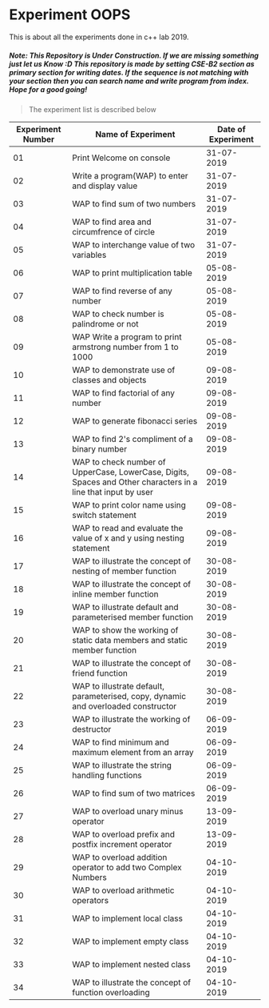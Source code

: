# Experiment OOPS

This is about all the experiments done in c++ lab 2019.


##### Note: This Repository is Under Construction. If we are missing something just let us Know :D This repository is made by setting CSE-B2 section as primary section for writing dates. If the sequence is not matching with your section then you can search name and write program from index. Hope for a good going!



> The experiment list is described below

| Experiment Number | Name of Experiment | Date of Experiment |
|------------------|--------------------|--------------------|
|01| Print Welcome on console | 31-07-2019 |
|02| Write a program(WAP) to enter and display value | 31-07-2019 |
|03| WAP to find sum of two numbers | 31-07-2019 |
|04| WAP to find area and circumfrence of circle | 31-07-2019 |
|05| WAP to interchange value of two variables | 31-07-2019 |
|06| WAP to print multiplication table | 05-08-2019 |
|07| WAP to find reverse of any number | 05-08-2019 |
|08| WAP to check number is palindrome or not | 05-08-2019 |
|09| WAP Write a program to print armstrong number from 1 to 1000 | 05-08-2019 |
|10| WAP to demonstrate use of classes and objects | 09-08-2019 |
|11| WAP to find factorial of any number | 09-08-2019 |
|12| WAP to generate fibonacci series | 09-08-2019 |
|13| WAP to find 2's compliment of a binary number | 09-08-2019 |
|14| WAP to check number of UpperCase, LowerCase, Digits, Spaces and Other characters in a line that input by user | 09-08-2019 |
|15| WAP to print color name using switch statement | 09-08-2019 |
|16| WAP to read and evaluate the value of x and y using nesting statement | 09-08-2019 |
|17| WAP to illustrate the concept of nesting of member function | 30-08-2019 |
|18| WAP to illustrate the concept of inline member function | 30-08-2019 |
|19| WAP to illustrate default and parameterised member function | 30-08-2019 |
|20| WAP to show the working of static data members and static member function | 30-08-2019 |
|21| WAP to illustrate the concept of friend function | 30-08-2019 |
|22| WAP to illustrate default, parameterised, copy, dynamic and overloaded constructor | 30-08-2019 |
|23| WAP to illustrate the working of destructor | 06-09-2019 |
|24| WAP to find minimum and maximum element from an array | 06-09-2019 |
|25| WAP to illustrate the string handling functions | 06-09-2019 |
|26| WAP to find sum of two matrices | 06-09-2019 |
|27| WAP to overload unary minus operator | 13-09-2019 |
|28| WAP to overload prefix and postfix increment operator | 13-09-2019 |
|29| WAP to overload addition operator to add two Complex Numbers | 04-10-2019 |
|30| WAP to overload arithmetic operators | 04-10-2019 |
|31| WAP to implement local class | 04-10-2019 |
|32| WAP to implement empty class | 04-10-2019 |
|33| WAP to implement nested class | 04-10-2019 |
|34| WAP to illustrate the concept of function overloading | 04-10-2019 |
